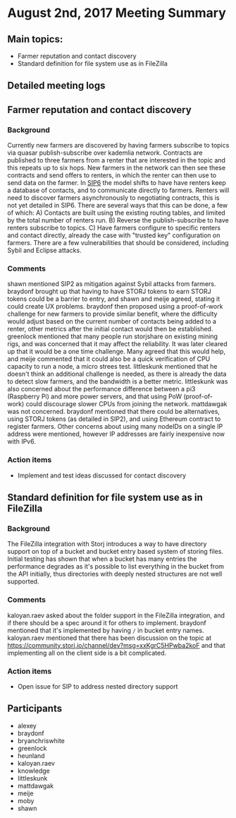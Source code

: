 # August 2nd, 2017 Meeting Summary

## Main topics:

- Farmer reputation and contact discovery
- Standard definition for file system use as in FileZilla

## Detailed meeting logs

## Farmer reputation and contact discovery

### Background

Currently new farmers are discovered by having farmers subscribe to topics via quasar publish-subscribe over kademlia network. Contracts are published to three farmers from a renter that are interested in the topic and this repeats up to six hops. New farmers in the network can then see these contracts and send offers to renters, in which the renter can then use to send data on the farmer. In [SIP6](https://github.com/Storj/sips/blob/master/sip-0006.md) the model shifts to have have renters keep a database of contacts, and to communicate directly to farmers. Renters will need to discover farmers asynchronously to negotiating contracts, this is not yet detailed in SIP6. There are several ways that this can be done, a few of which: A) Contacts are built using the existing routing tables, and limited by the total number of renters run. B) Reverse the publish-subscribe to have renters subscribe to topics. C) Have farmers configure to specific renters and contact directly, already the case with "trusted key" configuration on farmers. There are a few vulnerabilities that should be considered, including Sybil and Eclipse attacks.

### Comments

shawn mentioned SIP2 as mitigation against Sybil attacks from farmers. braydonf brought up that having to have STORJ tokens to earn STORJ tokens could be a barrier to entry, and shawn and meije agreed, stating it could create UX problems. braydonf then proposed using a proof-of-work challenge for new farmers to provide similar benefit, where the difficulty would adjust based on the current number of contacts being added to a renter, other metrics after the initial contact would then be established. greenlock mentioned that many people run storjshare on existing mining rigs, and was concerned that it may affect the reliability. It was later cleared up that it would be a one time challenge. Many agreed that this would help, and meije commented that it could also be a quick verification of CPU capacity to run a node, a micro strees test. littleskunk mentioned that he doesn't think an additional challenge is needed, as there is already the data to detect slow farmers, and the bandwidth is a better metric. littleskunk was also concerned about the performance difference between a pi3 (Raspberry Pi) and more power servers, and that using PoW (proof-of-work) could discourage slower CPUs from joining the network. mattdawgak was not concerned. braydonf mentioned that there could be alternatives, using STORJ tokens (as detailed in SIP2), and using Ethereum contract to register farmers. Other concerns about using many nodeIDs on a single IP address were mentioned, however IP addresses are fairly inexpensive now with IPv6.

### Action items

- Implement and test ideas discussed for contact discovery

## Standard definition for file system use as in FileZilla

### Background

The FileZilla integration with Storj introduces a way to have directory support on top of a bucket and bucket entry based system of storing files. Initial testing has shown that when a bucket has many entries the performance degrades as it's possible to list everything in the bucket from the API initially, thus directories with deeply nested structures are not well supported.

### Comments

kaloyan.raev asked about the folder support in the FileZilla integration, and if there should be a spec around it for others to implement. braydonf mentioned that it's implemented by having `/` in bucket entry names. kaloyan.raev mentioned that there has been discussion on the topic at https://community.storj.io/channel/dev?msg=xxKgrC5HPwba2koF and that implementing all on the client side is a bit complicated.

### Action items

- Open issue for SIP to address nested directory support

## Participants

- alexey
- braydonf
- bryanchriswhite
- greenlock
- heunland
- kaloyan.raev
- knowledge
- littleskunk
- mattdawgak
- meije
- moby
- shawn
